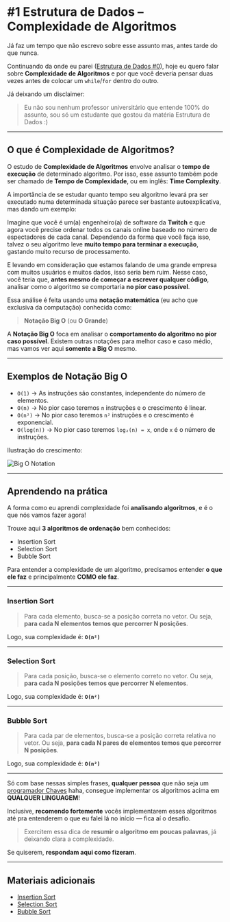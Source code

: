 # #1 Estrutura de Dados – Complexidade de Algoritmos

Já faz um tempo que não escrevo sobre esse assunto mas, antes tarde do que nunca.

Continuando da onde eu parei ([Estrutura de Dados #0](https://www.tabnews.com.br/meritissimo1/estrutura-de-dados-0)), hoje eu quero falar sobre **Complexidade de Algoritmos** e por que você deveria pensar duas vezes antes de colocar um `while`/`for` dentro do outro.

Já deixando um disclaimer:

> Eu não sou nenhum professor universitário que entende 100% do assunto, sou só um estudante que gostou da matéria Estrutura de Dados :)

---

## O que é Complexidade de Algoritmos?

O estudo de **Complexidade de Algoritmos** envolve analisar o **tempo de execução** de determinado algoritmo.
Por isso, esse assunto também pode ser chamado de **Tempo de Complexidade**, ou em inglês: **Time Complexity**.

A importância de se estudar quanto tempo seu algoritmo levará pra ser executado numa determinada situação parece ser bastante autoexplicativa, mas dando um exemplo:

Imagine que você é um(a) engenheiro(a) de software da **Twitch** e que agora você precise ordenar todos os canais online baseado no número de espectadores de cada canal.
Dependendo da forma que você faça isso, talvez o seu algoritmo leve **muito tempo para terminar a execução**, gastando muito recurso de processamento.

E levando em consideração que estamos falando de uma grande empresa com muitos usuários e muitos dados, isso seria bem ruim.
Nesse caso, você teria que, **antes mesmo de começar a escrever qualquer código**, analisar como o algoritmo se comportaria **no pior caso possível**.

Essa análise é feita usando uma **notação matemática** (eu acho que exclusiva da computação) conhecida como:

> **Notação Big O** (ou **O Grande**)

A **Notação Big O** foca em analisar o **comportamento do algoritmo no pior caso possível**.
Existem outras notações para melhor caso e caso médio, mas vamos ver aqui **somente a Big O** mesmo.

---

## Exemplos de Notação Big O

* `O(1)` → As instruções são constantes, independente do número de elementos.
* `O(n)` → No pior caso teremos `n` instruções e o crescimento é linear.
* `O(n²)` → No pior caso teremos `n²` instruções e o crescimento é exponencial.
* `O(log(n))` → No pior caso teremos `log₂(n) = x`, onde `x` é o número de instruções.

Ilustração do crescimento:

![Big O Notation](https://adrianmejia.com/images/time-complexity-examples.png "Big O Notation")

---

## Aprendendo na prática

A forma como eu aprendi complexidade foi **analisando algoritmos**, e é o que nós vamos fazer agora!

Trouxe aqui **3 algoritmos de ordenação** bem conhecidos:

* Insertion Sort
* Selection Sort
* Bubble Sort

Para entender a complexidade de um algoritmo, precisamos entender **o que ele faz** e principalmente **COMO ele faz**.

---

### Insertion Sort

> Para cada elemento, busca-se a posição correta no vetor.
> Ou seja, **para cada N elementos temos que percorrer N posições**.

Logo, sua complexidade é:
**`O(n²)`**

---

### Selection Sort

> Para cada posição, busca-se o elemento correto no vetor.
> Ou seja, **para cada N posições temos que percorrer N elementos**.

Logo, sua complexidade é:
**`O(n²)`**

---

### Bubble Sort

> Para cada par de elementos, busca-se a posição correta relativa no vetor.
> Ou seja, **para cada N pares de elementos temos que percorrer N posições**.

Logo, sua complexidade é:
**`O(n²)`**

---

Só com base nessas simples frases, **qualquer pessoa** que não seja um [programador Chaves](https://www.tabnews.com.br/matheuspazinati/o-programador-chaves) haha, consegue implementar os algoritmos acima em **QUALQUER LINGUAGEM**!

Inclusive, **recomendo fortemente** vocês implementarem esses algoritmos até pra entenderem o que eu falei lá no início — fica aí o desafio.

> Exercitem essa dica de **resumir o algoritmo em poucas palavras**, já deixando clara a complexidade.

Se quiserem, **respondam aqui como fizeram**.

---

## Materiais adicionais

* [Insertion Sort](https://youtu.be/EdIKIf9mHk0)
* [Selection Sort](https://youtu.be/0-W8OEwLebQ)
* [Bubble Sort](https://www.youtube.com/watch?v=lyZQPjUT5B4)